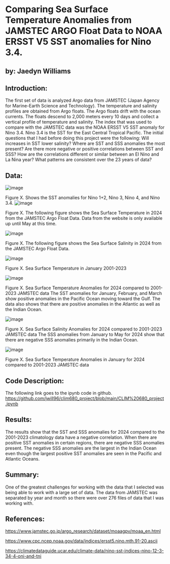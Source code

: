 # Comparing Sea Surface Temperature Anomalies from JAMSTEC ARGO Float Data to NOAA ERSST V5 SST anomalies for Nino 3.4. 

## by: Jaedyn Williams

## Introduction:
The first set of data is analyzed Argo data from JAMSTEC (Japan Agency for Marine-Earth Science and Technology). The temperature and salinity profiles are obtained from Argo floats. The Argo floats drift with the ocean currents. The floats descend to 2,000 meters every 10 days and collect a vertical profile of temperature and salinity. The index that was used to compare with the JAMSTEC data was the NOAA ERSST V5 SST anomaly for Nino 3.4. Nino 3.4 is the SST for the East Central Tropical Pacific. The initial questions that I had before doing this project were the following: Will increases in SST lower salinity? Where are SST and SSS anomalies the most present? Are there more negative or positive correlations between SST and SSS? How are the correlations different or similar between an El Nino and La Nina year? What patterns are consistent over the 23 years of data?

## Data:
![image](https://github.com/user-attachments/assets/aed04650-ad3c-476c-8e80-ba76bdee8983)

Figure X. Shows the SST anomalies for Nino 1+2, Nino 3, Nino 4, and Nino 3.4. 
![image](https://github.com/user-attachments/assets/e01ed0ad-68b0-4945-a9fc-abaddb21be00)


Figure X. The following figure shows the Sea Surface Temperature in 2024 from the JAMSTEC Argo Float Data. Data from the website is only available up until May at this time. 

![image](https://github.com/user-attachments/assets/24b7bd8a-80a5-4b3c-8ade-bcf22666f719)


Figure X. The following figure shows the Sea Surface Salinity in 2024 from the JAMSTEC Argo Float Data.

![image](https://github.com/user-attachments/assets/ec6607ca-84e6-4d9a-a32b-3ebdf7e52526)

Figure X. Sea Surface Temperature in January 2001-2023

![image](https://github.com/user-attachments/assets/ac641089-e5ea-4e48-a6d3-a0f8f4821edf)


Figure X. Sea Surface Temperature Anomalies for 2024 compared to 2001-2023 JAMSTEC data
The SST anomalies for January, February, and March show positive anomalies in the Pacific Ocean moving toward the Gulf. The data also shows that there are positive anomalies in the Atlantic as well as the Indian Ocean. 

![image](https://github.com/user-attachments/assets/28a97066-c830-4334-813e-cde2e10b1886)

Figure X. Sea Surface Salinity Anomalies for 2024 compared to 2001-2023 JAMSTEC data
The SSS anomalies from January to May for 2024 show that there are negative SSS anomalies primarily in the Indian Ocean.

![image](https://github.com/user-attachments/assets/771b399f-c2af-4489-b142-b0df13246b6e)

Figure X. Sea Surface Temperature Anomalies in January for 2024 compared to 2001-2023 JAMSTEC data

## Code Description:
The following link goes to the ipynb code in github. https://github.com/jwill96/clim680_project/blob/main/CLIM%20680_project.ipynb


## Results:
The results show that the SST and SSS anomalies for 2024 compared to the 2001-2023 climatology data have a negative correlation. When there are positive SST anomalies in certain regions, there are negative SSS anomalies present. The negative SSS anomalies are the largest in the Indian Ocean even though the largest positive SST anomalies are seen in the Pacific and Atlantic Oceans. 

## Summary:
One of the greatest challenges for working with the data that I selected was being able to work with a large set of data. The data from JAMSTEC was separated by year and month so there were over 276 files of data that I was working with.

## References: 
https://www.jamstec.go.jp/argo_research/dataset/moaagpv/moaa_en.html

https://www.cpc.ncep.noaa.gov/data/indices/ersst5.nino.mth.91-20.ascii

https://climatedataguide.ucar.edu/climate-data/nino-sst-indices-nino-12-3-34-4-oni-and-tni
